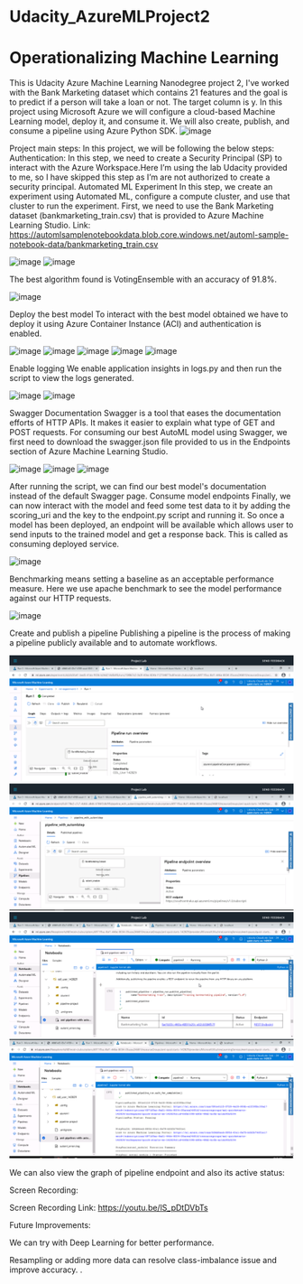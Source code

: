 # Udacity_AzureMLProject2
# Operationalizing Machine Learning
This is Udacity Azure Machine Learning Nanodegree project 2, I've worked with the Bank Marketing dataset which contains 21 features and the goal is to predict if a person will take a loan or not. The target column is y.
In this project using Microsoft Azure we will configure a cloud-based Machine Learning model, deploy it, and consume it. We will also create, publish, and consume a pipeline using Azure Python SDK.
![image](https://user-images.githubusercontent.com/62311350/115136408-2dfdf780-a03d-11eb-9e4f-89ae6edcf171.png)
 
Project main steps:
In this project, we will be following the below steps:
Authentication:
In this step, we need to create a Security Principal (SP) to interact with the Azure Workspace.Here I’m using the lab Udacity provided to me, so I have skipped this step as I’m are not authorized to create a security principal.
Automated ML Experiment
In this step, we create an experiment using Automated ML, configure a compute cluster, and use that cluster to run the experiment.
First, we need to use the Bank Marketing dataset (bankmarketing_train.csv) that is provided to Azure Machine Learning Studio.
Link: 
https://automlsamplenotebookdata.blob.core.windows.net/automl-sample-notebook-data/bankmarketing_train.csv

![image](https://user-images.githubusercontent.com/62311350/115136443-8208dc00-a03d-11eb-8daa-32802989b620.png)
![image](https://user-images.githubusercontent.com/62311350/115136448-87febd00-a03d-11eb-896a-e9218fe7638a.png)

The best algorithm found is VotingEnsemble with an accuracy of 91.8%.

 ![image](https://user-images.githubusercontent.com/62311350/115136456-951bac00-a03d-11eb-8948-d39d9dd31562.png)

Deploy the best model
To interact with the best model obtained we have to deploy it using Azure Container Instance (ACI) and authentication is enabled.

 ![image](https://user-images.githubusercontent.com/62311350/115136470-9fd64100-a03d-11eb-9f6d-878a1ae54acb.png)
![image](https://user-images.githubusercontent.com/62311350/115136475-a5338b80-a03d-11eb-8a7f-6b71e00bdb51.png)
![image](https://user-images.githubusercontent.com/62311350/115136476-aa90d600-a03d-11eb-9a14-1ddc38b58079.png)
![image](https://user-images.githubusercontent.com/62311350/115136479-b11f4d80-a03d-11eb-8d12-06521dcbb9dc.png)
![image](https://user-images.githubusercontent.com/62311350/115136489-ba101f00-a03d-11eb-8f81-353b5be08771.png)

 Enable logging 
We enable application insights in logs.py and then run the script to view the logs generated.

![image](https://user-images.githubusercontent.com/62311350/115136497-c5634a80-a03d-11eb-803e-4c284e1f5b75.png)
![image](https://user-images.githubusercontent.com/62311350/115136504-cb592b80-a03d-11eb-9dfb-bd574ab68530.png)
  
 
Swagger Documentation
Swagger is a tool that eases the documentation efforts of HTTP APIs. It makes it easier to explain what type of GET and POST requests. For consuming our best AutoML model using Swagger, we first need to download the swagger.json file provided to us in the Endpoints section of Azure Machine Learning Studio.  

 ![image](https://user-images.githubusercontent.com/62311350/115136510-d4e29380-a03d-11eb-9dc5-9943e40fd05f.png)
![image](https://user-images.githubusercontent.com/62311350/115136515-dc09a180-a03d-11eb-9016-38b7e2726a6b.png)
![image](https://user-images.githubusercontent.com/62311350/115136518-de6bfb80-a03d-11eb-9872-0aace32af5e8.png)

After running the script, we can find our best model's documentation instead of the default Swagger page.
Consume model endpoints
Finally, we can now interact with the model and feed some test data to it by adding the scoring_uri and the key to the endpoint.py script and running it. So once a model has been deployed, an endpoint will be available which allows user to send inputs to the trained
model and get a response back. This is called as consuming deployed service.

 ![image](https://user-images.githubusercontent.com/62311350/115136526-e75ccd00-a03d-11eb-96ab-eeb781f65628.png)

Benchmarking means setting a baseline as an acceptable performance measure. Here we use apache benchmark to see the model performance against our HTTP requests.

 ![image](https://user-images.githubusercontent.com/62311350/115136528-eaf05400-a03d-11eb-8924-cc5de8906ad3.png)

Create and publish a pipeline
Publishing a pipeline is the process of making a pipeline publicly available and to automate workflows.

![image](https://github.com/tejasbangera/Udacity_AzureMLProject2/blob/main/SS213.png)
![image](https://github.com/tejasbangera/Udacity_AzureMLProject2/blob/main/SS214.png)
![image](https://github.com/tejasbangera/Udacity_AzureMLProject2/blob/main/SS215.png)
![image](https://github.com/tejasbangera/Udacity_AzureMLProject2/blob/main/SS216.png)

We can also view the graph of pipeline endpoint and also its active status:

Screen Recording:

Screen Recording Link: https://youtu.be/lS_pDtDVbTs

Future Improvements:

We can try with Deep Learning for better performance.

Resampling or adding more data can resolve class-imbalance issue and improve accuracy.
.
